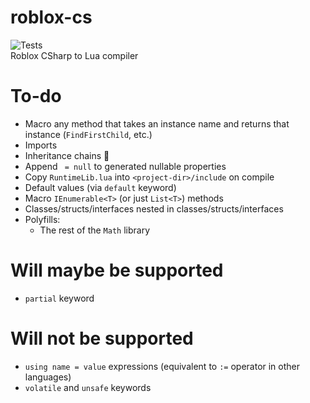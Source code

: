 ﻿# roblox-cs

![Tests](https://github.com/R-unic/roblox-cs/actions/workflows/tests.yml/badge.svg)  
Roblox CSharp to Lua compiler

# To-do
- Macro any method that takes an instance name and returns that instance (`FindFirstChild`, etc.)
- Imports
- Inheritance chains 🤮
- Append ` = null` to generated nullable properties
- Copy `RuntimeLib.lua` into `<project-dir>/include` on compile
- Default values (via `default` keyword)
- Macro `IEnumerable<T>` (or just `List<T>`) methods
- Classes/structs/interfaces nested in classes/structs/interfaces
- Polyfills:
	- The rest of the `Math` library

# Will maybe be supported
- `partial` keyword

# Will not be supported
- `using name = value` expressions (equivalent to `:=` operator in other languages)
- `volatile` and `unsafe` keywords